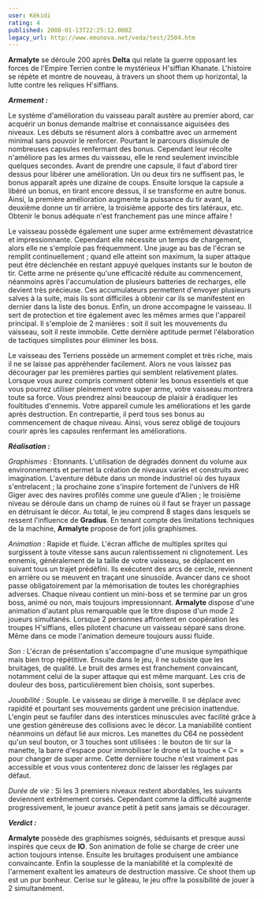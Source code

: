 ```yaml
---
user: Kékidi
rating: 4
published: 2008-01-13T22:25:12.000Z
legacy_url: http://www.emunova.net/veda/test/2504.htm
---
```

**Armalyte** se déroule 200 après **Delta** qui relate la guerre opposant les forces de l'Empire Terrien contre le mystérieux H'siffian Khanate. L'histoire se répète et montre de nouveau, à travers un shoot them up horizontal, la lutte contre les reliques H'siffians.  

  

_**Armement :**_  

  

Le système d'amélioration du vaisseau paraît austère au premier abord, car acquérir un bonus demande maîtrise et connaissance aiguisées des niveaux. Les débuts se résument alors à combattre avec un armement minimal sans pouvoir le renforcer. Pourtant le parcours dissimule de nombreuses capsules renfermant des bonus. Cependant leur récolte n'améliore pas les armes du vaisseau, elle le rend seulement invincible quelques secondes. Avant de prendre une capsule, il faut d'abord tirer dessus pour libérer une amélioration. Un ou deux tirs ne suffisent pas, le bonus apparaît après une dizaine de coups. Ensuite lorsque la capsule a libéré un bonus, en tirant encore dessus, il se transforme en autre bonus. Ainsi, la première amélioration augmente la puissance du tir avant, la deuxième donne un tir arrière, la troisième apporte des tirs latéraux, etc. Obtenir le bonus adéquate n'est franchement pas une mince affaire !  

  

Le vaisseau possède également une super arme extrêmement dévastatrice et impressionnante. Cependant elle nécessite un temps de chargement, alors elle ne s'emploie pas fréquemment. Une jauge au bas de l'écran se remplit continuellement ; quand elle atteint son maximum, la super attaque peut être déclenchée en restant appuyé quelques instants sur le bouton de tir. Cette arme ne présente qu'une efficacité réduite au commencement, néanmoins après l'accumulation de plusieurs batteries de recharges, elle devient très précieuse. Ces accumulateurs permettent d'envoyer plusieurs salves à la suite, mais ils sont difficiles à obtenir car ils se manifestent en dernier dans la liste des bonus. Enfin, un drone accompagne le vaisseau. Il sert de protection et tire également avec les mêmes armes que l'appareil principal. Il s'emploie de 2 manières : soit il suit les mouvements du vaisseau, soit il reste immobile. Cette dernière aptitude permet l'élaboration de tactiques simplistes pour éliminer les boss.  

  

Le vaisseau des Terriens possède un armement complet et très riche, mais il ne se laisse pas appréhender facilement. Alors ne vous laissez pas décourager par les premières parties qui semblent relativement plates. Lorsque vous aurez compris comment obtenir les bonus essentiels et que vous pourrez utiliser pleinement votre super arme, votre vaisseau montrera toute sa force. Vous prendrez ainsi beaucoup de plaisir à éradiquer les foultitudes d'ennemis. Votre appareil cumule les améliorations et les garde après destruction. En contrepartie, il perd tous ses bonus au commencement de chaque niveau. Ainsi, vous serez obligé de toujours courir après les capsules renfermant les améliorations.  

  

_**Réalisation :**_  

  

_Graphismes :_ Etonnants. L'utilisation de dégradés donnent du volume aux environnements et permet la création de niveaux variés et construits avec imagination. L'aventure débute dans un monde industriel où des tuyaux s'entrelacent ; la prochaine zone s'inspire fortement de l'univers de HR Giger avec des navires profilés comme une gueule d'Alien ; le troisième niveau se déroule dans un champ de ruines où il faut se frayer un passage en détruisant le décor. Au total, le jeu comprend 8 stages dans lesquels se ressent l'influence de **Gradius**. En tenant compte des limitations techniques de la machine, **Armalyte** propose de fort jolis graphismes.  

  

_Animation :_ Rapide et fluide. L'écran affiche de multiples sprites qui surgissent à toute vitesse sans aucun ralentissement ni clignotement. Les ennemis, généralement de la taille de votre vaisseau, se déplacent en suivant tous un trajet prédéfini. Ils exécutent des arcs de cercle, reviennent en arrière ou se meuvent en traçant une sinusoïde. Avancer dans ce shoot passe obligatoirement par la mémorisation de toutes les chorégraphies adverses. Chaque niveau contient un mini-boss et se termine par un gros boss, animé ou non, mais toujours impressionnant. **Armalyte** dispose d'une animation d'autant plus remarquable que le titre dispose d'un mode 2 joueurs simultanés. Lorsque 2 personnes affrontent en coopération les troupes H'siffians, elles pilotent chacune un vaisseau séparé sans drone. Même dans ce mode l'animation demeure toujours aussi fluide.  

  

_Son :_ L'écran de présentation s'accompagne d'une musique sympathique mais bien trop répétitive. Ensuite dans le jeu, il ne subsiste que les bruitages, de qualité. Le bruit des armes est franchement convaincant, notamment celui de la super attaque qui est même marquant. Les cris de douleur des boss, particulièrement bien choisis, sont superbes.  

  

_Jouabilité :_ Souple. Le vaisseau se dirige à merveille. Il se déplace avec rapidité et pourtant ses mouvements gardent une précision inattendue. L'engin peut se faufiler dans des interstices minuscules avec facilité grâce à une gestion généreuse des collisions avec le décor. La maniabilité contient néanmoins un défaut lié aux micros. Les manettes du C64 ne possèdent qu'un seul bouton, or 3 touches sont utilisées : le bouton de tir sur la manette, la barre d'espace pour immobiliser le drone et la touche « C= » pour changer de super arme. Cette dernière touche n'est vraiment pas accessible et vous vous contenterez donc de laisser les réglages par défaut.  

  

_Durée de vie :_ Si les 3 premiers niveaux restent abordables, les suivants deviennent extrêmement corsés. Cependant comme la difficulté augmente progressivement, le joueur avance petit à petit sans jamais se décourager.  

  

_**Verdict :**_  

  

**Armalyte** possède des graphismes soignés, séduisants et presque aussi inspirés que ceux de **IO**. Son animation de folie se charge de créer une action toujours intense. Ensuite les bruitages produisent une ambiance convaincante. Enfin la souplesse de la maniabilité et la complexité de l'armement exaltent les amateurs de destruction massive. Ce shoot them up est un pur bonheur. Cerise sur le gâteau, le jeu offre la possibilité de jouer à 2 simultanément.
